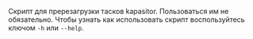 Скрипт для пререзагрузки тасков kapasitor. Пользоваться им не обязательно. Чтобы узнать как использовать скрипт воспользуйтесь ключом ```-h``` или ```--help```.
